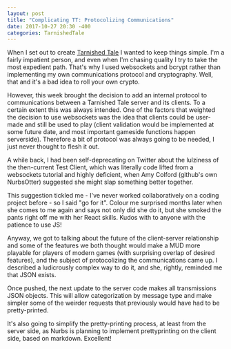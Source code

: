 ```yaml
---
layout: post
title: "Complicating TT: Protocolizing Communications"
date: 2017-10-27 20:30 -400
categories: TarnishedTale
---
```


When I set out to create [Tarnished Tale](https://github.com/ZAdamMac/Tarnished-Tale) I wanted to keep things simple. I'm a fairly impatient person, and even when I'm chasing quality I try to take the most expedient path. That's why I used websockets and bcrypt rather than implementing my own communications protocol and cryptography. Well, that and it's a bad idea to roll your own crypto.

However, this week brought the decision to add an internal protocol to communications between a Tarnished Tale server and its clients. To a certain extent this was always intended. One of the factors that weighted the decision to use websockets was the idea that clients could be user-made and still be used to play (client validation would be implemented at some future date, and most important gameside functions happen serverside). Therefore a bit of protocol was always going to be needed, I just never thought to flesh it out.

A while back, I had been self-deprecating on Twitter about the lulziness of the then-current Test Client, which was literally code lifted from a websockets tutorial and highly deficient, when Amy Colford (github's own NurbsOtter) suggested she might slap something better together.

This suggestion tickled me - I've never worked collaboratively on a coding project before - so I said "go for it". Colour me surprised months later when she comes to me again and says not only did she do it, but she smoked the pants right off me with her React skills. Kudos with to anyone with the patience to use JS!

Anyway, we got to talking about the future of the client-server relationship and some of the features we both thought would make a MUD more playable for players of modern games (with surprising overlap of desired features), and the subject of protocolizing the communications came up. I described a ludicrously complex way to do it, and she, rightly, reminded me that JSON exists.

Once pushed, the next update to the server code makes all transmissions JSON objects. This will allow categorization by message type and make simpler some of the weirder requests that previously would have had to be pretty-printed.

It's also going to simplify the pretty-printing process, at least from the server side, as Nurbs is planning to implement prettyprinting on the client side, based on markdown. Excellent!
